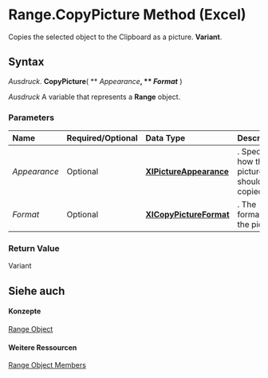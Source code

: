 
# Range.CopyPicture Method (Excel)

Copies the selected object to the Clipboard as a picture.  **Variant**.


## Syntax

 _Ausdruck_. **CopyPicture**( ** _Appearance_**, ** _Format_** )

 _Ausdruck_ A variable that represents a **Range** object.


### Parameters



|**Name**|**Required/Optional**|**Data Type**|**Description**|
|:-----|:-----|:-----|:-----|
| _Appearance_|Optional|**[XlPictureAppearance](5fd97feb-a976-2c1c-4051-f2c99d0fa793.md)**|. Specifies how the picture should be copied.|
| _Format_|Optional|**[XlCopyPictureFormat](a764bd52-1c2b-9395-7774-1daceb6a8415.md)**|. The format of the picture.|

### Return Value

Variant


## Siehe auch


#### Konzepte


[Range Object](b8207778-0dcc-4570-1234-f130532cc8cd.md)
#### Weitere Ressourcen


[Range Object Members](http://msdn.microsoft.com/library/4336bf81-1e63-7e44-1792-baf366a027a7%28Office.15%29.aspx)